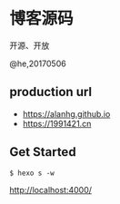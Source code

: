 # 博客源码

开源、开放

@he,20170506

## production url
- https://alanhg.github.io
- https://1991421.cn

## Get Started

```
$ hexo s -w

```

[http://localhost:4000/](http://localhost:4000/)
